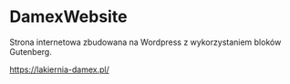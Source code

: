 # DamexWebsite
Strona internetowa zbudowana na Wordpress z wykorzystaniem bloków Gutenberg.

https://lakiernia-damex.pl/
